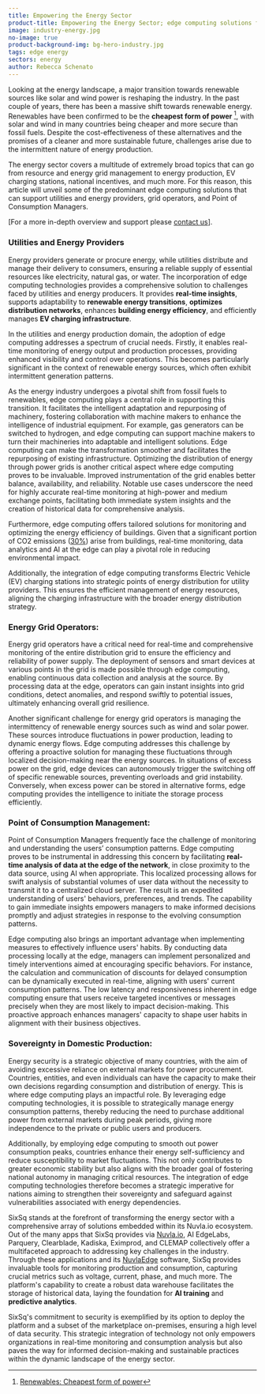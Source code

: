 ```yaml
---
title: Empowering the Energy Sector
product-title: Empowering the Energy Sector; edge computing solutions for a sustainable future
image: industry-energy.jpg
no-image: true
product-background-img: bg-hero-industry.jpg
tags: edge energy
sectors: energy
author: Rebecca Schenato
---
```


Looking at the energy landscape, a major transition towards renewable sources like solar and wind power is reshaping the industry. In the past couple of years, there has been a massive shift towards renewable energy. Renewables have been confirmed to be the **cheapest form of power** [^1], with solar and wind in many countries being cheaper and more secure than fossil fuels. Despite the cost-effectiveness of these alternatives and the promises of a cleaner and more sustainable future, challenges arise due to the intermittent nature of energy production. 

The energy sector covers a multitude of extremely broad topics that can go from resource and energy grid management to energy production, EV charging stations, national incentives, and much more. For this reason, this article will unveil some of the predominant edge computing solutions that can support utilities and energy providers, grid operators, and Point of Consumption Managers. 

[For a more in-depth overview and support please [contact us](/contact)].

### Utilities and Energy Providers

Energy providers generate or procure energy, while utilities distribute and manage their delivery to consumers, ensuring a reliable supply of essential resources like electricity, natural gas, or water. The incorporation of edge computing technologies provides a comprehensive solution to challenges faced by utilities and energy producers. It provides **real-time insights**, supports adaptability to **renewable energy transitions**, **optimizes distribution networks**, enhances **building energy efficiency**, and efficiently manages **EV charging infrastructure**.

In the utilities and energy production domain, the adoption of edge computing addresses a spectrum of crucial needs. Firstly, it enables real-time monitoring of energy output and production processes, providing enhanced visibility and control over operations. This becomes particularly significant in the context of renewable energy sources, which often exhibit intermittent generation patterns.

As the energy industry undergoes a pivotal shift from fossil fuels to renewables, edge computing plays a central role in supporting this transition. It facilitates the intelligent adaptation and repurposing of machinery, fostering collaboration with machine makers to enhance the intelligence of industrial equipment. For example, gas generators can be switched to hydrogen, and edge computing can support machine makers to turn their machineries into adaptable and intelligent solutions. Edge computing can make the transformation smoother and facilitates the repurposing of existing infrastructure. 
Optimizing the distribution of energy through power grids is another critical aspect where edge computing proves to be invaluable. Improved instrumentation of the grid enables better balance, availability, and reliability. Notable use cases underscore the need for highly accurate real-time monitoring at high-power and medium exchange points, facilitating both immediate system insights and the creation of historical data for comprehensive analysis.

Furthermore, edge computing offers tailored solutions for monitoring and optimizing the energy efficiency of buildings. Given that a significant portion of CO2 emissions ([30%](https://www.iea.org/energy-system/buildings)) arise from buildings, real-time monitoring, data analytics and AI at the edge can play a pivotal role in reducing environmental impact.

Additionally, the integration of edge computing transforms Electric Vehicle (EV) charging stations into strategic points of energy distribution for utility providers. This ensures the efficient management of energy resources, aligning the charging infrastructure with the broader energy distribution strategy.

### Energy Grid Operators:
Energy grid operators have a critical need for real-time and comprehensive monitoring of the entire distribution grid to ensure the efficiency and reliability of power supply. The deployment of sensors and smart devices at various points in the grid is made possible through edge computing, enabling continuous data collection and analysis at the source. By processing data at the edge, operators can gain instant insights into grid conditions, detect anomalies, and respond swiftly to potential issues, ultimately enhancing overall grid resilience.

Another significant challenge for energy grid operators is managing the intermittency of renewable energy sources such as wind and solar power. These sources introduce fluctuations in power production, leading to dynamic energy flows. Edge computing addresses this challenge by offering a proactive solution for managing these fluctuations through localized decision-making near the energy sources. In situations of excess power on the grid, edge devices can autonomously trigger the switching off of specific renewable sources, preventing overloads and grid instability. Conversely, when excess power can be stored in alternative forms, edge computing provides the intelligence to initiate the storage process efficiently.

### Point of Consumption Management:
Point of Consumption Managers frequently face the challenge of monitoring and understanding the users’ consumption patterns. Edge computing proves to be instrumental in addressing this concern by facilitating **real-time analysis of data at the edge of the network**, in close proximity to the data source, using AI when appropriate. This localized processing allows for swift analysis of substantial volumes of user data without the necessity to transmit it to a centralized cloud server. The result is an expedited understanding of users' behaviors, preferences, and trends. The capability to gain immediate insights empowers managers to make informed decisions promptly and adjust strategies in response to the evolving consumption patterns.

Edge computing also brings an important advantage when implementing measures to effectively influence users' habits. By conducting data processing locally at the edge, managers can implement personalized and timely interventions aimed at encouraging specific behaviors. For instance, the calculation and communication of discounts for delayed consumption can be dynamically executed in real-time, aligning with users' current consumption patterns. The low latency and responsiveness inherent in edge computing ensure that users receive targeted incentives or messages precisely when they are most likely to impact decision-making. This proactive approach enhances managers' capacity to shape user habits in alignment with their business objectives.

### Sovereignty in Domestic Production:
Energy security is a strategic objective of many countries, with the aim of avoiding excessive reliance on external markets for power procurement. Countries, entities, and even individuals can have the capacity to make their own decisions regarding consumption and distribution of energy. This is where edge computing plays an impactful role. By leveraging edge computing technologies, it is possible to strategically manage energy consumption patterns, thereby reducing the need to purchase additional power from external markets during peak periods, giving more independence to the private or public users and producers. 

Additionally, by employing edge computing to smooth out power consumption peaks, countries enhance their energy self-sufficiency and reduce susceptibility to market fluctuations. This not only contributes to greater economic stability but also aligns with the broader goal of fostering national autonomy in managing critical resources. The integration of edge computing technologies therefore becomes a strategic imperative for nations aiming to strengthen their sovereignty and safeguard against vulnerabilities associated with energy dependencies.


SixSq stands at the forefront of transforming the energy sector with a comprehensive array of solutions embedded within its Nuvla.io ecosystem. Out of the many apps that SixSq provides via [Nuvla.io](/platform), AI EdgeLabs, Parquery, Clearblade, Kadiska, Eximprod, and CLEMAP collectively offer a multifaceted approach to addressing key challenges in the industry. Through these applications and its [NuvlaEdge](/nuvlaedge) software, SixSq provides invaluable tools for monitoring production and consumption, capturing crucial metrics such as voltage, current, phase, and much more. The platform's capability to create a robust data warehouse facilitates the storage of historical data, laying the foundation for **AI training** and **predictive analytics**. 

SixSq's commitment to security is exemplified by its option to deploy the platform and a subset of the marketplace on-premises, ensuring a high level of data security. This strategic integration of technology not only empowers organizations in real-time monitoring and consumption analysis but also paves the way for informed decision-making and sustainable practices within the dynamic landscape of the energy sector.



[^1]:[Renewables: Cheapest form of power](https://www.un.org/en/climatechange/renewables-cheapest-form-power) 

